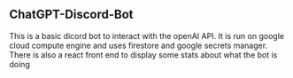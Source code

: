 ## ChatGPT-Discord-Bot
This is a basic dicord bot to interact with the openAI API. It is run on google cloud compute engine and uses firestore and google secrets manager. There is also a react front end to display some stats about what the bot is doing
